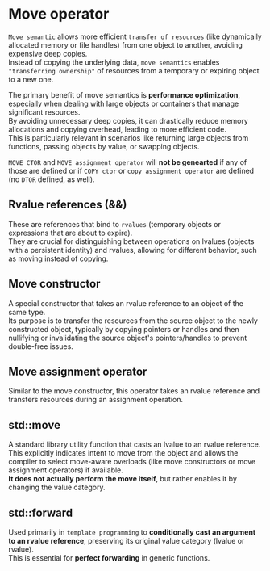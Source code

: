 Move operator
=============
  
`Move semantic` allows more efficient `transfer of resources` (like dynamically allocated memory or file handles) from one object to another, avoiding expensive deep copies.  
Instead of copying the underlying data, `move semantics` enables `"transferring ownership"` of resources from a temporary or expiring object to a new one.  
  
The primary benefit of move semantics is **performance optimization**, especially when dealing with large objects or containers that manage significant resources.  
By avoiding unnecessary deep copies, it can drastically reduce memory allocations and copying overhead, leading to more efficient code.  
This is particularly relevant in scenarios like returning large objects from functions, passing objects by value, or swapping objects.  
  
`MOVE CTOR` and `MOVE assignment operator` will **not be genearted** if any of those are defined or if `COPY ctor` or `copy assignment operator` are defined (no `DTOR` defined, as well).  
  
Rvalue references (&&)
----------------------
These are references that bind to `rvalues` (temporary objects or expressions that are about to expire).  
They are crucial for distinguishing between operations on lvalues (objects with a persistent identity) and rvalues, allowing for different behavior, such as moving instead of copying.  
  
Move constructor
-----------------
A special constructor that takes an rvalue reference to an object of the same type.  
Its purpose is to transfer the resources from the source object to the newly constructed object, typically by copying pointers or handles and then nullifying or invalidating the source object's pointers/handles to prevent double-free issues.  
  
Move assignment operator
------------------------
Similar to the move constructor, this operator takes an rvalue reference and transfers resources during an assignment operation.  
  
std::move
---------
A standard library utility function that casts an lvalue to an rvalue reference.  
This explicitly indicates intent to move from the object and allows the compiler to select move-aware overloads (like move constructors or move assignment operators) if available.  
**It does not actually perform the move itself**, but rather enables it by changing the value category.  
  
std::forward
------------
Used primarily in `template programming` to **conditionally cast an argument to an rvalue reference**, preserving its original value category (lvalue or rvalue).  
This is essential for **perfect forwarding** in generic functions.  